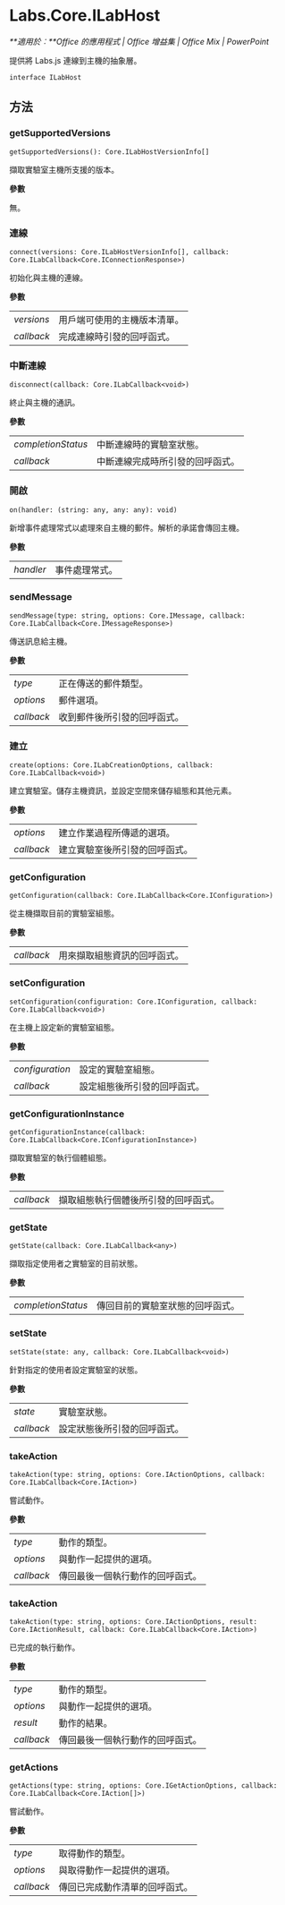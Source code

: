 
# <a name="labs.core.ilabhost"></a>Labs.Core.ILabHost

 _**適用於︰**Office 的應用程式 | Office 增益集 | Office Mix | PowerPoint_

提供將 Labs.js 連線到主機的抽象層。

```
interface ILabHost
```


## <a name="methods"></a>方法


### <a name="getsupportedversions"></a>getSupportedVersions

 `getSupportedVersions(): Core.ILabHostVersionInfo[]`

擷取實驗室主機所支援的版本。

 **參數**

無。


### <a name="connect"></a>連線

 `connect(versions: Core.ILabHostVersionInfo[], callback: Core.ILabCallback<Core.IConnectionResponse>)`

初始化與主機的連線。

 **參數**


|||
|:-----|:-----|
| _versions_|用戶端可使用的主機版本清單。|
| _callback_|完成連線時引發的回呼函式。|

### <a name="disconnect"></a>中斷連線

 `disconnect(callback: Core.ILabCallback<void>)`

終止與主機的通訊。

 **參數**


|||
|:-----|:-----|
| _completionStatus_|中斷連線時的實驗室狀態。|
| _callback_|中斷連線完成時所引發的回呼函式。|

### <a name="on"></a>開啟

 `on(handler: (string: any, any: any): void)`

新增事件處理常式以處理來自主機的郵件。解析的承諾會傳回主機。

 **參數**


|||
|:-----|:-----|
| _handler_|事件處理常式。|

### <a name="sendmessage"></a>sendMessage

 `sendMessage(type: string, options: Core.IMessage, callback: Core.ILabCallback<Core.IMessageResponse>)`

傳送訊息給主機。

 **參數**


|||
|:-----|:-----|
| _type_|正在傳送的郵件類型。|
| _options_|郵件選項。|
| _callback_|收到郵件後所引發的回呼函式。|

### <a name="create"></a>建立

 `create(options: Core.ILabCreationOptions, callback: Core.ILabCallback<void>)`

建立實驗室。儲存主機資訊，並設定空間來儲存組態和其他元素。

 **參數**


|||
|:-----|:-----|
| _options_|建立作業過程所傳遞的選項。|
| _callback_|建立實驗室後所引發的回呼函式。|

### <a name="getconfiguration"></a>getConfiguration

 `getConfiguration(callback: Core.ILabCallback<Core.IConfiguration>)`

從主機擷取目前的實驗室組態。

 **參數**


|||
|:-----|:-----|
| _callback_|用來擷取組態資訊的回呼函式。|

### <a name="setconfiguration"></a>setConfiguration

 `setConfiguration(configuration: Core.IConfiguration, callback: Core.ILabCallback<void>)`

在主機上設定新的實驗室組態。

 **參數**


|||
|:-----|:-----|
| _configuration_|設定的實驗室組態。|
| _callback_|設定組態後所引發的回呼函式。|

### <a name="getconfigurationinstance"></a>getConfigurationInstance

 `getConfigurationInstance(callback: Core.ILabCallback<Core.IConfigurationInstance>)`

擷取實驗室的執行個體組態。

 **參數**


|||
|:-----|:-----|
| _callback_|擷取組態執行個體後所引發的回呼函式。|

### <a name="getstate"></a>getState

 `getState(callback: Core.ILabCallback<any>)`

擷取指定使用者之實驗室的目前狀態。

 **參數**


|||
|:-----|:-----|
| _completionStatus_|傳回目前的實驗室狀態的回呼函式。|

### <a name="setstate"></a>setState

 `setState(state: any, callback: Core.ILabCallback<void>)`

針對指定的使用者設定實驗室的狀態。

 **參數**


|||
|:-----|:-----|
| _state_|實驗室狀態。|
| _callback_|設定狀態後所引發的回呼函式。|

### <a name="takeaction"></a>takeAction

 `takeAction(type: string, options: Core.IActionOptions, callback: Core.ILabCallback<Core.IAction>)`

嘗試動作。

 **參數**


|||
|:-----|:-----|
| _type_|動作的類型。|
| _options_|與動作一起提供的選項。|
| _callback_|傳回最後一個執行動作的回呼函式。|

### <a name="takeaction"></a>takeAction

 `takeAction(type: string, options: Core.IActionOptions, result: Core.IActionResult, callback: Core.ILabCallback<Core.IAction>)`

已完成的執行動作。

 **參數**


|||
|:-----|:-----|
| _type_|動作的類型。|
| _options_|與動作一起提供的選項。|
| _result_|動作的結果。|
| _callback_|傳回最後一個執行動作的回呼函式。|

### <a name="getactions"></a>getActions

 `getActions(type: string, options: Core.IGetActionOptions, callback: Core.ILabCallback<Core.IAction[]>)`

嘗試動作。

 **參數**


|||
|:-----|:-----|
| _type_|取得動作的類型。|
| _options_|與取得動作一起提供的選項。|
| _callback_|傳回已完成動作清單的回呼函式。|
